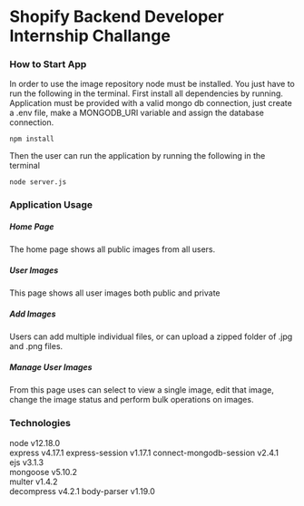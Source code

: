 # Shopify Backend Developer Internship Challange

### How to Start App
In order to use the image repository node must be installed. You just have to run the following in the terminal.
First install all dependencies by running. Application must be provided with a valid mongo db connection, just create a .env file, make a MONGODB_URI variable and assign the database connection. 
```
npm install 
```
Then the user can run the application by running the following in the terminal
```
node server.js
```  
### Application Usage
##### Home Page
The home page shows all public images from all users.

##### User Images
This page shows all user images both public and private

##### Add Images
Users can add multiple individual files, or can upload a zipped folder of .jpg and .png files. 

##### Manage User Images
From this page uses can select to view a single image, edit that image, change the image status and perform bulk operations on images.

### Technologies
node v12.18.0  
express v4.17.1
express-session v1.17.1
connect-mongodb-session v2.4.1  
ejs v3.1.3  
mongoose v5.10.2  
multer v1.4.2  
decompress v4.2.1 
body-parser v1.19.0  




